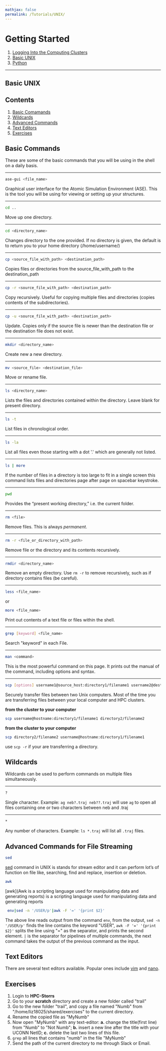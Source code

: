 ```yaml
---
mathjax: false
permalink: /Tutorials/UNIX/
---
```


# Getting Started
1. [Logging Into the Computing Clusters](/CHEG-5395-4995/HPC/PREREQUISITE/)
2. [Basic UNIX](../UNIX/)
3. [Python](../Python/)

____

## Basic UNIX

## Contents
1. [Basic Comamands](#basic-commands)
2. [Wildcards](#wildcards)
3. [Advanced Commands](#advanced)
4. [Text Editors](#text-editors)
5. [Exercises](#exercises)


<a name='basic-commands'></a>

## Basic Commands

These are some of the basic commands that you will be using in the shell on a daily basis.

____

```bash
ase-gui <file_name>
```
Graphical user interface for the Atomic Simulation Environment (ASE). This is the tool you will be using for viewing or setting up your structures.

____

```bash
cd ..
```
Move up one directory.

____

```bash
cd <directory_name>
```
Changes directory to the one provided. If no directory is given, the default is to return you to your home directory (/home/username/)

____

```bash
cp <source_file_with_path> <destination_path>
```
Copies files or directories from the source_file_with_path to the destination_path

____

```bash
cp -r <source_file_with_path> <destination_path>
```
Copy recursively. Useful for copying multiple files and directories (copies contents of the subdirectories).

____

```bash
cp -u <source_file_with_path> <destination_path>
```
Update. Copies only if the source file is newer than the destination file or the destination file does not exist.

____

```bash
mkdir <directory_name>
```
Create new a new directory.

____

```bash
mv <source_file> <destination_file>
```
Move or rename file.

____

```bash
ls <directory_name>
```
Lists the files and directories contained within the directory. Leave blank for present directory.

____

```bash
ls -t
```
List files in chronological order.

____

```bash
ls -la
```
List all files even those starting with a dot '.' which are generally not listed.

____

```bash
ls | more
```
If the number of files in a directory is too large to fit in a single screen this command lists files and directories page after page on spacebar keystroke.

____

```bash
pwd
```
Provides the “present working directory,” i.e.   the current folder.

____

```bash
rm <file>
```
Remove files. This is always *permanent*.

____

```bash
rm -r <file_or_directory_with_path>
```
Remove file or the directory and its contents recursively.

____

```bash
rmdir <directory_name>
```
Remove an empty directory. Use `rm -r` to remove recursively, such as if directory contains files (be careful).

____

```bash
less <file_name>
```
or
```bash
more <file_name>
```
Print out contents of a text file or files within the shell.

____

```bash
grep [keyword] <file_name>
```
Search "keyword" in each File.

____
```bash
man <command>
```
This is the most powerful command on this page. It prints out the manual of the command, including options and syntax.

____

```bash
scp [options] username1@source_host:directory1/filename1 username2@destination_host:directory2/filename2
```
Securely transfer files between two Unix computers. Most of the time you are transferring files between your local computer and HPC clusters.

**from the cluster to your computer**
```bash
scp username@hostname:directory1/filename1 directory2/filename2
```

**from the cluster to your computer**
```bash
scp directory2/filename2 username@hostname:directory1/filename1
```
use  `scp -r` if your are transferring a directory.

<a name='wildcards'></a>
## Wildcards
Wildcards can be used to perform commands on multiple files simultaneously.

____

```bash
?
```

Single character. Example: `ag neb?.traj neb??.traj` will use `ag` to open all files containing one or two characters between neb and .traj

____

```bash
*
```
Any number of characters. Example: `ls *.traj` will list all `.traj` files.

<a name='advanced'></a>
## Advanced Commands for File Streaming
```bash
sed
```
[sed](https://www.geeksforgeeks.org/sed-command-in-unix/) command in UNIX is stands for stream editor and it can perform lot’s of function on file like, searching, find and replace, insertion or deletion.

```bash
awk
```
[awk](Awk is a scripting language used for manipulating data and generating reports) is a scripting language used for manipulating data and generating reports

```bash
 env|sed -n '/USER/p'|awk -F '=' '{print $2}'
```
The above line reads output from the command `env`, from the output, `sed -n '/USER/p'` finds the line contains the keyword "USER", `awk -F '=' '{print $2}'` splits the line using "=" as the separator, and prints the second element.
`|` is the separator for pipelines of multiple commands, the next command takes the output of the previous command as the input.

<a name='text-editors'></a>

## Text Editors
There are several text editors available. Popular ones include [vim](https://www.cs.colostate.edu/helpdocs/vi.html) and [nano](https://www.nano-editor.org/dist/v2.0/nano.html).

<a name='exercises'></a>
## Exercises
1. Login to **HPC-Storrs**
2. Go to your **scratch** directory and create a new folder called "trail"
3. Go to the new folder "trail", and copy a file named "Numb" from "/home/liz18025/shared/exercises" to the current directory.
4. Rename the copied file as "MyNumb"
5. Now open "MyNumb" with any text-editor: **a.** change the title(first line) from "Numb" to "Not Numb"; **b.** insert a new line after the title with your UCONN NetID; **c.** delete the last two lines of this file.
6. `grep` all lines that contains "numb" in the file "MyNumb"
7. Send the path of the current directory to me through Slack or Email.
